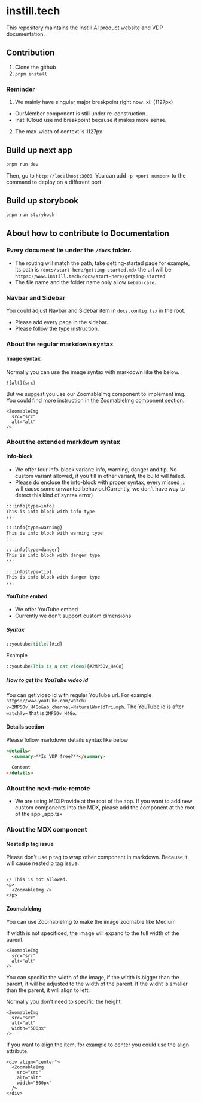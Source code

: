 # instill.tech

This repository maintains the Instill AI product website and VDP documentation.

## Contribution
1. Clone the github
2. `pnpm install`

### Reminder

1. We mainly have singular major breakpoint right now: xl: (1127px)
  - OurMember component is still under re-construction.
  - InstillCloud use md breakpoint because it makes more sense.
2. The max-width of context is 1127px

## Build up next app
```bash
pnpm run dev
```

Then, go to `http://localhost:3000`. You can add `-p <port number>` to the command to deploy on a different port.

## Build up storybook
```bash
pnpm run storybook
```

## About how to contribute to Documentation

### Every document lie under the `/docs` folder.

- The routing will match the path, take getting-started page for example, its path is `/docs/start-here/getting-started.mdx` the url will be `https://www.instill.tech/docs/start-here/getting-started`
- The file name and the folder name only allow `kebab-case`.

### Navbar and Sidebar

You could adjust Navbar and Sidebar item in `docs.config.tsx` in the root.

- Please add every page in the sidebar. 
- Please follow the type instruction.

### About the regular markdown syntax

#### Image syntax

Normally you can use the image syntax with markdown like the below.

```
![alt](src)
```

But we suggest you use our ZoomableImg component to implement img. You could find more instruction in the ZoomableImg component section.

```
<ZoomableImg 
  src="src"
  alt="alt"
/>
```

### About the extended markdown syntax

#### Info-block

- We offer four info-block variant: info, warning, danger and tip. No custom variant allowed, if you fill in other variant, the build will failed. 
- Please do enclose the info-block with proper syntax, every missed ::: will cause some unwanted behavior.(Currently, we don't have way to detect this kind of syntax error)


```md
:::info{type=info}
This is info block with info type
:::
```

```md
:::info{type=warning}
This is info block with warning type
:::
```

```md
:::info{type=danger}
This is info block with danger type
:::
```

```md
:::info{type=tip}
This is info block with danger type
:::
```

#### YouTube embed

- We offer YouTube embed
- Currently we don't support custom dimensions

##### Syntax

```md
::youtube[title]{#id}
```

Example

```md
::youtube[This is a cat video]{#2MP5Ov_H4Go}
```

##### How to get the YouTube video id

You can get video id with regular YouTube url. For example `https://www.youtube.com/watch?v=2MP5Ov_H4Go&ab_channel=NaturalWorldTriumph`. The YouTube id is after `watch?v=` that is `2MP5Ov_H4Go`.

#### Details section

Please follow markdown details syntax like below

```md
<details>
  <summary>**Is VDP free?**</summary>

  Content
</details>
```

### About the next-mdx-remote

- We are using MDXProvide at the root of the app. If you want to add new custom components into the MDX, please add the component at the root of the app _app.tsx

### About the MDX component

#### Nested p tag issue

Please don't use p tag to wrap other component in markdown. Because it will cause nested p tag issue.

```mdx

// This is not allowed.
<p>
  <ZoomableImg />
</p>

```

#### ZoomableImg

You can use ZoomableImg to make the image zoomable like Medium

If width is not specificed, the image will expand to the full width of the parent.

```
<ZoomableImg 
  src="src"
  alt="alt"
/>
```

You can specific the width of the image, if the width is bigger than the parent, it will be adjusted to the width of the parent. If the widht is smaller than the parent, it will align to left.

Normally you don't need to specific the height.

```
<ZoomableImg 
  src="src"
  alt="alt"
  width="500px"
/>
```

If you want to align the item, for example to center you could use the align attribute.

```
<div align="center">
  <ZoomableImg 
    src="src"
    alt="alt"
    width="500px"
  />
</div>
```